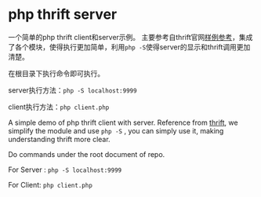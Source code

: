 # php thrift server


一个简单的php thrift client和server示例。 主要参考自thrift官网<a href="https://thrift.apache.org/tutorial/php">样例参考</a>，集成了各个模块，使得执行更加简单，利用`php -S`使得server的显示和thrift调用更加清楚。


在根目录下执行命令即可执行。

server执行方法：`php -S localhost:9999`

client执行方法：`php client.php`

A simple demo of php thrift client with server. Reference from <a href="https://thrift.apache.org/tutorial/php">thrift</a>, we simplify the module and use `php -S` , you can simply use it, making understanding thrift more clear.

Do commands under the root document of repo.

For Server : `php -S localhost:9999`


For Client: `php client.php`

